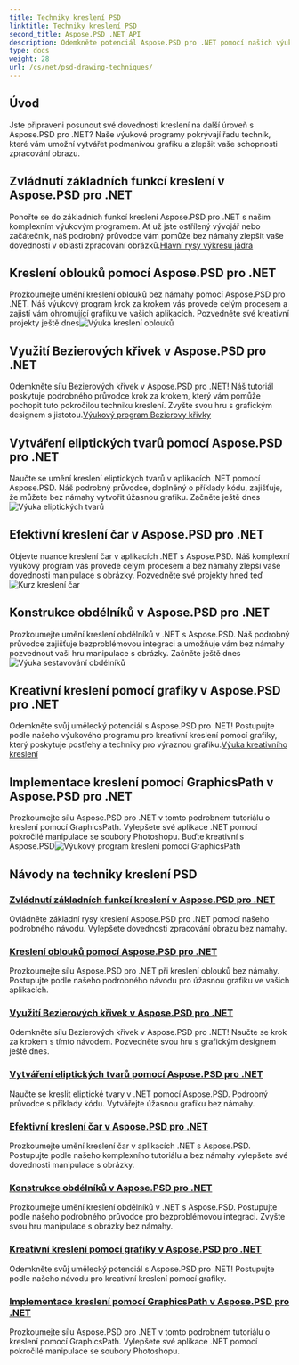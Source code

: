 ```yaml
---
title: Techniky kreslení PSD
linktitle: Techniky kreslení PSD
second_title: Aspose.PSD .NET API
description: Odemkněte potenciál Aspose.PSD pro .NET pomocí našich výukových programů! Zvládněte základní rysy kreslení, vytvářejte úžasnou grafiku a zdokonalte své dovednosti v manipulaci s obrázky.
type: docs
weight: 28
url: /cs/net/psd-drawing-techniques/
---
```


## Úvod

Jste připraveni posunout své dovednosti kreslení na další úroveň s Aspose.PSD pro .NET? Naše výukové programy pokrývají řadu technik, které vám umožní vytvářet podmanivou grafiku a zlepšit vaše schopnosti zpracování obrazu.

## Zvládnutí základních funkcí kreslení v Aspose.PSD pro .NET

 Ponořte se do základních funkcí kreslení Aspose.PSD pro .NET s naším komplexním výukovým programem. Ať už jste ostřílený vývojář nebo začátečník, náš podrobný průvodce vám pomůže bez námahy zlepšit vaše dovednosti v oblasti zpracování obrázků.[Hlavní rysy výkresu jádra](./mastering-core-drawing-features/)

## Kreslení oblouků pomocí Aspose.PSD pro .NET

 Prozkoumejte umění kreslení oblouků bez námahy pomocí Aspose.PSD pro .NET. Náš výukový program krok za krokem vás provede celým procesem a zajistí vám ohromující grafiku ve vašich aplikacích. Pozvedněte své kreativní projekty ještě dnes![Výuka kreslení oblouků](./drawing-arcs/)

## Využití Bezierových křivek v Aspose.PSD pro .NET

 Odemkněte sílu Bezierových křivek v Aspose.PSD pro .NET! Náš tutoriál poskytuje podrobného průvodce krok za krokem, který vám pomůže pochopit tuto pokročilou techniku kreslení. Zvyšte svou hru s grafickým designem s jistotou.[Výukový program Bezierovy křivky](./utilizing-bezier-curves/)

## Vytváření eliptických tvarů pomocí Aspose.PSD pro .NET

 Naučte se umění kreslení eliptických tvarů v aplikacích .NET pomocí Aspose.PSD. Náš podrobný průvodce, doplněný o příklady kódu, zajišťuje, že můžete bez námahy vytvořit úžasnou grafiku. Začněte ještě dnes![Výuka eliptických tvarů](./creating-elliptical-shapes/)

## Efektivní kreslení čar v Aspose.PSD pro .NET

 Objevte nuance kreslení čar v aplikacích .NET s Aspose.PSD. Náš komplexní výukový program vás provede celým procesem a bez námahy zlepší vaše dovednosti manipulace s obrázky. Pozvedněte své projekty hned teď![Kurz kreslení čar](./drawing-lines-effectively/)

## Konstrukce obdélníků v Aspose.PSD pro .NET

Prozkoumejte umění kreslení obdélníků v .NET s Aspose.PSD. Náš podrobný průvodce zajišťuje bezproblémovou integraci a umožňuje vám bez námahy pozvednout vaši hru manipulace s obrázky. Začněte ještě dnes![Výuka sestavování obdélníků](./constructing-rectangles/)

## Kreativní kreslení pomocí grafiky v Aspose.PSD pro .NET

 Odemkněte svůj umělecký potenciál s Aspose.PSD pro .NET! Postupujte podle našeho výukového programu pro kreativní kreslení pomocí grafiky, který poskytuje postřehy a techniky pro výraznou grafiku.[Výuka kreativního kreslení](./creative-drawing-using-graphics/)

## Implementace kreslení pomocí GraphicsPath v Aspose.PSD pro .NET

 Prozkoumejte sílu Aspose.PSD pro .NET v tomto podrobném tutoriálu o kreslení pomocí GraphicsPath. Vylepšete své aplikace .NET pomocí pokročilé manipulace se soubory Photoshopu. Buďte kreativní s Aspose.PSD![Výukový program kreslení pomocí GraphicsPath](./implementing-drawing-with-graphicspath/)

## Návody na techniky kreslení PSD
### [Zvládnutí základních funkcí kreslení v Aspose.PSD pro .NET](./mastering-core-drawing-features/)
Ovládněte základní rysy kreslení Aspose.PSD pro .NET pomocí našeho podrobného návodu. Vylepšete dovednosti zpracování obrazu bez námahy.
### [Kreslení oblouků pomocí Aspose.PSD pro .NET](./drawing-arcs/)
Prozkoumejte sílu Aspose.PSD pro .NET při kreslení oblouků bez námahy. Postupujte podle našeho podrobného návodu pro úžasnou grafiku ve vašich aplikacích.
### [Využití Bezierových křivek v Aspose.PSD pro .NET](./utilizing-bezier-curves/)
Odemkněte sílu Bezierových křivek v Aspose.PSD pro .NET! Naučte se krok za krokem s tímto návodem. Pozvedněte svou hru s grafickým designem ještě dnes.
### [Vytváření eliptických tvarů pomocí Aspose.PSD pro .NET](./creating-elliptical-shapes/)
Naučte se kreslit eliptické tvary v .NET pomocí Aspose.PSD. Podrobný průvodce s příklady kódu. Vytvářejte úžasnou grafiku bez námahy.
### [Efektivní kreslení čar v Aspose.PSD pro .NET](./drawing-lines-effectively/)
Prozkoumejte umění kreslení čar v aplikacích .NET s Aspose.PSD. Postupujte podle našeho komplexního tutoriálu a bez námahy vylepšete své dovednosti manipulace s obrázky.
### [Konstrukce obdélníků v Aspose.PSD pro .NET](./constructing-rectangles/)
Prozkoumejte umění kreslení obdélníků v .NET s Aspose.PSD. Postupujte podle našeho podrobného průvodce pro bezproblémovou integraci. Zvyšte svou hru manipulace s obrázky bez námahy.
### [Kreativní kreslení pomocí grafiky v Aspose.PSD pro .NET](./creative-drawing-using-graphics/)
Odemkněte svůj umělecký potenciál s Aspose.PSD pro .NET! Postupujte podle našeho návodu pro kreativní kreslení pomocí grafiky.
### [Implementace kreslení pomocí GraphicsPath v Aspose.PSD pro .NET](./implementing-drawing-with-graphicspath/)
Prozkoumejte sílu Aspose.PSD pro .NET v tomto podrobném tutoriálu o kreslení pomocí GraphicsPath. Vylepšete své aplikace .NET pomocí pokročilé manipulace se soubory Photoshopu.